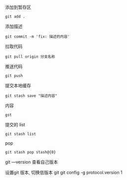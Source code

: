 添加到暂存区
```git
git add .
 ```

添加描述
```git
git commit -m 'fix: 描述的内容'
 ```

拉取代码
```git
git pull origin 分支名称
 ```

推送代码
```git
git push
 ```
 
提交本地缓存

```git
git stash save "描述内容"
 ```
  
内容
```git
gst
 ```
 
提交的 list
```git
git stash list
 ```

pop
```git
git stash pop stash@{0}
 ```


git —version 查看自己版本


设置git 版本, 切换低版本 git
git config -g protocol.version 1
